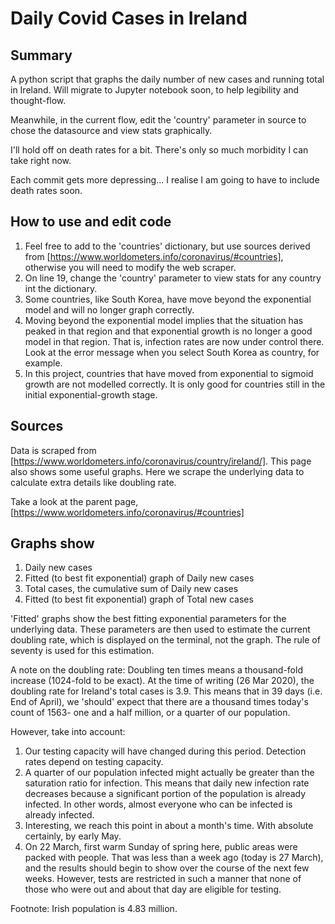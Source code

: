 # Daily Covid Cases in Ireland

## Summary
A python script that graphs the daily number of new cases and running total
in Ireland. Will migrate to Jupyter notebook soon, to help legibility and thought-flow.

Meanwhile, in the current flow, edit the 'country' parameter in source to chose the datasource and view stats graphically.

I'll hold off on death rates for a bit. There's only so much morbidity I can take right now.

Each commit gets more depressing... I realise I am going to have to include death rates soon.

## How to use and edit code
1. Feel free to add to the 'countries' dictionary, but use sources derived from [https://www.worldometers.info/coronavirus/#countries], otherwise you will need to modify the web scraper.
2. On line 19, change the 'country' parameter to view stats for any country int the dictionary.
3. Some countries, like South Korea, have move beyond the exponential model and will no longer graph correctly.
4. Moving beyond the exponential model implies that the situation has peaked in that region and that exponential growth is no longer a good model in that region. That is, infection rates are now under control there. Look at the error message when you select South Korea as country, for example.
5. In this project, countries that have moved from exponential to sigmoid growth are not modelled correctly. It is only good for countries still in the initial exponential-growth stage.


## Sources
Data is scraped from [https://www.worldometers.info/coronavirus/country/ireland/]. This page also shows some useful graphs. Here we scrape the underlying data to calculate extra details like doubling rate.

Take a look at the parent page, [https://www.worldometers.info/coronavirus/#countries]


## Graphs show 
1. Daily new cases
2. Fitted (to best fit exponential) graph of Daily new cases
3. Total cases, the cumulative sum of Daily new cases
4. Fitted (to best fit exponential) graph of Total new cases

'Fitted' graphs show the best fitting exponential parameters for the underlying data. These parameters are then used to estimate the current doubling rate, which is displayed on the terminal, not the graph. The rule of seventy is used for this estimation.

A note on the doubling rate: Doubling ten times means a thousand-fold increase (1024-fold  to be exact). At the time of writing (26 Mar 2020), the doubling rate for Ireland's total cases is 3.9. This means that in 39 days (i.e. End of April), we 'should' expect that there are a thousand times today's count of 1563- one and a half million, or a quarter of our population.

However, take into account:
1. Our testing capacity will have changed during this period. Detection rates depend on testing capacity.
2. A quarter of our population infected might actually be greater than the saturation ratio for infection. This means that daily new infection rate decreases because a significant portion of the population is already infected. In other words, almost everyone who can be infected is already infected.
3. Interesting, we reach this point in about a month's time. With absolute certainly, by early May.
4. On 22 March, first warm Sunday of spring here, public areas were packed with people. That was less than a week ago (today is 27 March), and the results should begin to show over the course of the next few weeks. However, tests are restricted in such a manner that none of those who were out and about that day are eligible for testing.

Footnote: Irish population is 4.83 million.

